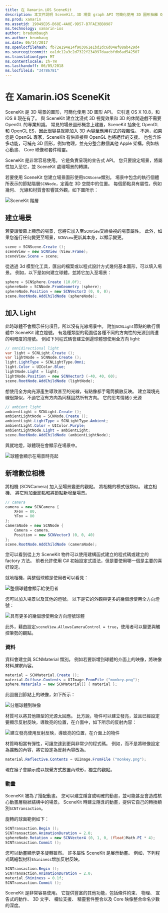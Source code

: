 ```yaml
---
title: 在 Xamarin.iOS SceneKit
description: 本文件說明 SceneKit，3D 場景 graph API 可簡化使用 3D 圖形抽離 OpenGL 的複雜性。
ms.prod: xamarin
ms.assetid: 19049ED5-B68E-4A0E-9D57-B7FAE3BB8987
ms.technology: xamarin-ios
author: bradumbaugh
ms.author: brumbaug
ms.date: 06/14/2017
ms.openlocfilehash: fb72e194e14f903061e1bd2dc6d04ef88ab429d4
ms.sourcegitcommit: ea1dc12a3c2d7322f234997daacbfdb6ad542507
ms.translationtype: MT
ms.contentlocale: zh-TW
ms.lasthandoff: 06/05/2018
ms.locfileid: "34786781"
---
```

# <a name="scenekit-in-xamarinios"></a>在 Xamarin.iOS SceneKit

SceneKit 是 3D 場景的圖形，可簡化使用 3D 圖形 API。 它引進 OS X 10.8，和 iOS 8 現在有了。 與 SceneKit 建立沈浸式 3D 視覺效果和 3D 的休閒遊戲不需要 OpenGL 的專業知識。 常見的場景圖形概念上建置，SceneKit 抽象化 OpenGL 和 OpenGL ES，因此很容易就能加入 3D 內容至應用程式的複雜性。 不過，如果您是 OpenGL 專家，SceneKit 有供直接與 OpenGL 也將絕佳的支援。 也包含許多功能，可補充 3D 圖形，例如物理，並充分整合數個其他 Apple 架構，例如核心動畫、 Core 映像和套件精靈。

SceneKit 是非常容易使用。 它是負責呈現的宣告式 API。 您只要設定場景，將屬性加入至它，並 SceneKit 處理場景的轉譯。

若要使用 SceneKit 您建立場景圖形使用`SCNScene`類別。 場景中包含的執行個體所表示的節點階層`SCNNode`，定義在 3D 空間中的位置。 每個節點具有屬性，例如幾何、 光線和材質會影響其外觀，如下圖所示：

![](scenekit-images/image7.png "SceneKit 階層") 

## <a name="create-a-scene"></a>建立場景

若要讓螢幕上顯示的場景，您將它加入至`SCNView`交給檢視的場景屬性。 此外，如果您進行任何變更至場景，`SCNView`更新其本身，以顯示變更。

```csharp
scene = SCNScene.Create ();
sceneView = new SCNView (View.Frame);
sceneView.Scene = scene;
```

從透過 3d 模型化工具，匯出的檔案或以程式設計方式幾何基本圖形，可以填入場景。 例如，以下是如何建立球體，並將它加入至場景：

```csharp
sphere = SCNSphere.Create (10.0f);
sphereNode = SCNNode.FromGeometry (sphere);
sphereNode.Position = new SCNVector3 (0, 0, 0);
scene.RootNode.AddChildNode (sphereNode);
```

## <a name="adding-light"></a>加入 Light

此時球體不會顯示任何項目，所以沒有光線場景中。 附加`SCNLight`節點的執行個體中 SceneKit 建立燈號。 有幾種類型的範圍從各種不同的方向性的光源到周遭的明暗度的燈號。 例如下列程式碼會建立側邊球體想使用全方向 light:

```csharp
// omnidirectional light
var light = SCNLight.Create ();
var lightNode = SCNNode.Create ();
light.LightType = SCNLightType.Omni;
light.Color = UIColor.Blue;
lightNode.Light = light;
lightNode.Position = new SCNVector3 (-40, 40, 60);
scene.RootNode.AddChildNode (lightNode);
```

想使用全方向光源產生導致甚至的光線，有點像都手電筒擴散反映。 建立環境光線很類似，不過它沒有方向為同樣固然所有方向。 它的思考情緒:) 光源

```csharp
// ambient light
ambientLight = SCNLight.Create ();
ambientLightNode = SCNNode.Create ();
ambientLight.LightType = SCNLightType.Ambient;
ambientLight.Color = UIColor.Purple;
ambientLightNode.Light = ambientLight;
scene.RootNode.AddChildNode (ambientLightNode);
```

與就地燈，球體現在會顯示在場景中。

![](scenekit-images/image8.png "球體會顯示在場景時亮起")
 
## <a name="adding-a-camera"></a>新增數位相機

將相機 (SCNCamera) 加入至場景變更的觀點。 將相機的模式很類似。 建立相機、 將它附加至節點和將節點新增至場景。

```csharp
// camera
camera = new SCNCamera {
    XFov = 80,
    YFov = 80
};
cameraNode = new SCNNode {
    Camera = camera,
    Position = new SCNVector3 (0, 0, 40)
};
scene.RootNode.AddChildNode (cameraNode);
```

您可以看到從上方 SceneKit 物件可以使用建構函式建立的程式碼或建立的 factory 方法。 前者允許使用 C# 初始設定式語法，但是要使用哪一個是主要的喜好設定。

就地相機，與整個球體是使用者可以看見：

![](scenekit-images/image9.png "整個球體會顯示給使用者")
 
您可以加入場景以及其他的燈號。 以下是它的外觀與更多的幾個想使用全方向燈號：

![](scenekit-images/image10.png "具有更多的幾個想使用全方向燈號球體")
 
此外，藉由設定`sceneView.AllowsCameraControl = true`，使用者可以變更與觸控筆勢的觀點。

### <a name="materials"></a>資料

資料會建立與 SCNMaterial 類別。 例如若要新增到球體的介面上的映像，將映像材料*擴散*內容。

```csharp
material = SCNMaterial.Create ();
material.Diffuse.Contents = UIImage.FromFile ("monkey.png");
sphere.Materials = new SCNMaterial[] { material };
```

此圖層到節點上的映像，如下所示：

![](scenekit-images/image11.png "分層球體到映像")
 
材質可以將其他類型的光源太回應。 比方說，物件可以建立發亮，並且已經設定要顯示反射反映，導致亮的位置，在介面中，如下所示的反射內容：

![](scenekit-images/image12.png "建立發亮使用反射反映，導致亮的位置，在介面上的物件")
 
材質時相當有彈性，可讓您達到更與非常少的程式碼。 例如，而不是將映像設定為擴散的內容，將它設定為反射內容改為。

```csharp
material.Reflective.Contents = UIImage.FromFile ("monkey.png");
```

現在猴子會顯示成以視覺方式放置內球形，獨立的觀點。

### <a name="animation"></a>動畫

SceneKit 被為了搭配動畫。 您可以建立隱含或明確的動畫，並可能甚至會造成核心動畫層樹狀結構中的場景。 SceneKit 時建立隱含的動畫，提供它自己的轉換類別`SCNTransaction`。

旋轉的球面範例如下：

```csharp
SCNTransaction.Begin ();
SCNTransaction.AnimationDuration = 2.0;
sphereNode.Rotation = new SCNVector4 (0, 1, 0, (float)Math.PI * 4);
SCNTransaction.Commit ();
```

您可以動畫顯示更多旋轉雖然。 許多屬性 SceneKit 是展示動畫。 例如，下列程式碼繪製材料`Shininess`增加反射反映。

```csharp
SCNTransaction.Begin ();
SCNTransaction.AnimationDuration = 2.0;
material.Shininess = 0.1f;
SCNTransaction.Commit ();
```

SceneKit 是非常容易使用。 它提供豐富的其他功能，包括條件約束、 物理、 宣告式的動作、 3D 文字、 欄位支援、 精靈套件整合以及 Core 映像整合命名少數的深度。